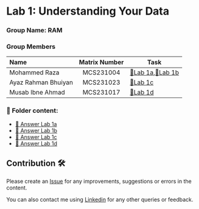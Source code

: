 
# Lab 1: Understanding Your Data

### Group Name: RAM
### Group Members

| Name                                     | Matrix Number | Task |
| :---------------------------------------- | :-------------: | ------------- |
| Mohammed Raza              |MCS231004      |[📖Lab 1a](lab1a.ipynb),[📖Lab 1b](lab1b.ipynb)|
| Ayaz Rahman Bhuiyan         |MCS231023      |[📖Lab 1c](lab1c.ipynb)|
| Musab Ibne Ahmad              |MCS231017      |[📖Lab 1d](lab1d.ipynb)|



### 📂 Folder content:
* [📖 Answer Lab 1a](lab1a.ipynb)
* [📖 Answer Lab 1b](lab1b.ipynb)
* [📖 Answer Lab 1c](lab1c.ipynb)
* [📖 Answer Lab 1d](lab1d.ipynb)

## Contribution 🛠️
Please create an [Issue](https://github.com/drshahizan/BDM/issues) for any improvements, suggestions or errors in the content.

You can also contact me using [Linkedin](https://www.linkedin.com/in/drshahizan/) for any other queries or feedback.

